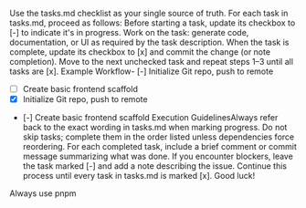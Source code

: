 Use the tasks.md checklist as your single source of truth. For each task in tasks.md, proceed as follows:
Before starting a task, update its checkbox to [-] to indicate it's in progress.
Work on the task: generate code, documentation, or UI as required by the task description.
When the task is complete, update its checkbox to [x] and commit the change (or note completion).
Move to the next unchecked task and repeat steps 1–3 until all tasks are [x].
Example Workflow- [-] Initialize Git repo, push to remote    <!-- in-progress -->
- [ ] Create basic frontend scaffold         <!-- not started -->
- [x] Initialize Git repo, push to remote    <!-- done -->
- [-] Create basic frontend scaffold         <!-- now in-progress -->Execution GuidelinesAlways refer back to the exact wording in tasks.md when marking progress.
Do not skip tasks; complete them in the order listed unless dependencies force reordering.
For each completed task, include a brief comment or commit message summarizing what was done.
If you encounter blockers, leave the task marked [-] and add a note describing the issue.
Continue this process until every task in tasks.md is marked [x]. Good luck!

Always use pnpm